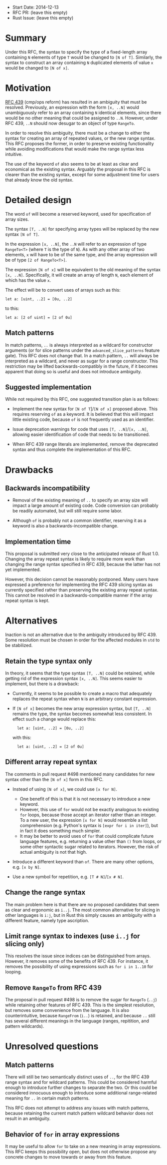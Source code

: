 - Start Date: 2014-12-13
- RFC PR: (leave this empty)
- Rust Issue: (leave this empty)

# Summary

Under this RFC, the syntax to specify the type of a fixed-length array
containing `N` elements of type `T` would be changed to `[N of T]`. Similarly,
the syntax to construct an array containing `N` duplicated elements of value `x`
would be changed to `[N of x]`.

# Motivation

[RFC 439](https://github.com/rust-lang/rfcs/blob/master/text/0439-cmp-ops-reform.md)
(cmp/ops reform) has resulted in an ambiguity that must be resolved. Previously,
an expression with the form `[x, ..N]` would unambiguously refer to an array
containing `N` identical elements, since there would be no other meaning that
could be assigned to `..N`. However, under RFC 439, `..N` should now desugar to
an object of type `RangeTo`.

In order to resolve this ambiguity, there must be a change to either the syntax
for creating an array of repeated values, or the new range syntax. This RFC
proposes the former, in order to preserve existing functionality while avoiding
modifications that would make the range syntax less intuitive.

The use of the keyword `of` also seems to be at least as clear and economical as
the existing syntax. Arguably the proposal in this RFC is clearer than the
existing syntax, except for some adjustment time for users that already know the
old syntax.

# Detailed design

The word `of` will become a reserved keyword, used for specification of array
sizes.

The syntax `[T, ..N]` for specifying array types will be replaced by the new
syntax `[N of T]`.

In the expression `[x, ..N]`, the `..N` will refer to an expression of type
`RangeTo<T>` (where `T` is the type of `N`). As with any other array of two
elements, `x` will have to be of the same type, and the array expression will be
of type `[2 of RangeTo<T>]`.

The expression `[N of x]` will be equivalent to the old meaning of the syntax
`[x, ..N]`. Specifically, it will create an array of length `N`, each element of
which has the value `x`.

The effect will be to convert uses of arrays such as this:

    let a: [uint, ..2] = [0u, ..2]

to this:

    let a: [2 of uint] = [2 of 0u]

## Match patterns

In match patterns, `..` is always interpreted as a wildcard for constructor
arguments (or for slice patterns under the `advanced_slice_patterns` feature
gate). This RFC does not change that. In a match pattern, `..` will always be
interpreted as a wildcard, and never as sugar for a range constructor. This
restriction may be lifted backwards-compatibly in the future, if it becomes
apparent that doing so is useful and does not introduce ambiguity.

## Suggested implementation

While not required by this RFC, one suggested transition plan is as follows:

- Implement the new syntax for `[N of T`]/`[N of x]` proposed above. This
  requires reserving `of` as a keyword. It is believed that this will impact
  little existing code, because `of` is not frequently used as an identifier.

- Issue deprecation warnings for code that uses `[T, ..N]`/`[x, ..N]`, allowing
  easier identification of code that needs to be transitioned.

- When RFC 439 range literals are implemented, remove the deprecated syntax and
  thus complete the implementation of this RFC.

# Drawbacks

## Backwards incompatibility

- Removal of the existing meaning of `..` to specify an array size will impact a
  large amount of existing code. Code conversion can probably be readily
  automated, but will still require some labor.

- Although `of` is probably not a common identifier, reserving it as a keyword
  is also a backwards-incompatible change.

## Implementation time

This proposal is submitted very close to the anticipated release of Rust
1.0. Changing the array repeat syntax is likely to require more work than
changing the range syntax specified in RFC 439, because the latter has not yet
implemented.

However, this decision cannot be reasonably postponed. Many users have expressed
a preference for implementing the RFC 439 slicing syntax as currently specified
rather than preserving the existing array repeat syntax. This cannot be resolved
in a backwards-compatible manner if the array repeat syntax is kept.

# Alternatives

Inaction is not an alternative due to the ambiguity introduced by RFC 439. Some
resolution must be chosen in order for the affected modules in `std` to be
stabilized.

## Retain the type syntax only

In theory, it seems that the type syntax `[T, ..N]` could be retained, while
getting rid of the expression syntax `[x, ..N]`. This seems easier to implement,
but there is a drawback:

- Currently, it seems to be possible to create a macro that adequately replaces
  the repeat syntax when `N` is an arbitrary constant expression.

- If `[N of x]` becomes the new array expression syntax, but `[T, ..N]` remains
  the type, the syntax becomes somewhat less consistent. In effect such a change
  would replace this:

        let a: [uint, ..2] = [0u, ..2]

  with this:

        let a: [uint, ..2] = [2 of 0u]

## Different array repeat syntax

The comments in pull request #498 mentioned many candidates for new syntax other
than the `[N of x]` form in this RFC.

- Instead of using `[N of x]`, we could use `[x for N]`.

    - One benefit of this is that it is not necessary to introduce a new
      keyword.
    - However, this use of `for` would not be exactly analogous to existing
      `for` loops, because those accept an iterator rather than an integer. To a
      new user, the expression `[x for N]` would resemble a list comprehension
      (e.g. Python's syntax is `[expr for i in iter]`), but in fact it does
      something much simpler.
    - It may be better to avoid uses of `for` that could complicate future
      language features, e.g. returning a value other than `()` from loops, or
      some other syntactic sugar related to iterators. However, the risk of
      actual ambiguity is not that high.

- Introduce a different keyword than `of`. There are many other options, e.g.
  `[x by N]`.

- Use a new symbol for repetition, e.g. `[T # N]`/`[x # N]`.

## Change the range syntax

The main problem here is that there are no proposed candidates that seem as
clear and ergonomic as `i..j`. The most common alternative for slicing in other
languages is `i:j`, but in Rust this simply causes an ambiguity with a different
feature, namely type ascription.

## Limit range syntax to indexes (use `i..j` for slicing only)

This resolves the issue since indices can be distinguished from arrays. However,
it removes some of the benefits of RFC 439. For instance, it removes the
possibility of using expressions such as `for i in 1..10` for looping.

## Remove `RangeTo` from RFC 439

The proposal in pull request #498 is to remove the sugar for `RangeTo` (`..j`)
while retaining other features of RFC 439. This is the simplest resolution, but
removes some convenience from the language. It is also counterintuitive, because
`RangeFrom` (`i..`) is retained, and because `..` still has several different
meanings in the language (ranges, repitition, and pattern wildcards).

# Unresolved questions

## Match patterns

There will still be two semantically distinct uses of `..`, for the RFC 439
range syntax and for wildcard patterns. This could be considered harmful enough
to introduce further changes to separate the two. Or this could be considered
innocuous enough to introduce some additional range-related meaning for `..` in
certain match patterns.

This RFC does not attempt to address any issues with match patterns, because
retaining the current match pattern wildcard behavior does not result in an
ambiguity.

## Behavior of `for` in array expressions

It may be useful to allow `for` to take on a new meaning in array expressions.
This RFC keeps this possibility open, but does not otherwise propose any
concrete changes to move towards or away from this feature.

